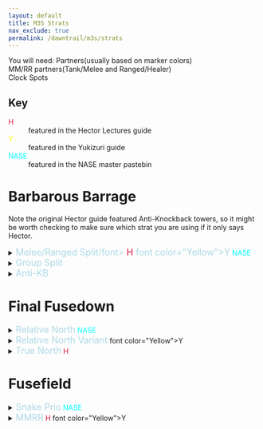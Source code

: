 ```yaml
---
layout: default
title: M3S Strats
nav_exclude: true
permalink: /dawntrail/m3s/strats
---
```

You will need:
Partners(usually based on marker colors)<br>
MM/RR partners(Tank/Melee and Ranged/Healer)<br>
Clock Spots<br>

## Key
<dl>
  <dt><font color="Crimson">H</font></dt>
  <dd>featured in the Hector Lectures guide</dd>
  <dt><font color="Yellow">Y</font></dt>
  <dd>featured in the Yukizuri guide</dd>
  <dt><font color="Cyan">NASE</font></dt>
  <dd>featured in the NASE master pastebin</dd>
</dl>

# Barbarous Barrage
Note the original Hector guide featured Anti-Knockback towers, so it might be worth checking to make sure which strat you are using if it only says Hector.
<details markdown=block><summary><font size="4" color="LightBlue">Melee/Ranged Split/font>&nbsp;<font color="Crimson">H</font>&nbsp;font color="Yellow">Y</font>&nbsp;<font color="Cyan">NASE</font></summary>
  Melees go to the North or West tower, Ranged go South or East. Group 1 knocked left facing boss, Group 2 knocked right.
</details>
<details markdown=block><summary><font size="4" color="LightBlue">Group Split</font></summary>
  Group 1 go to the North or West tower, Group 2 go South or East. Melees knocked left facing boss, Ranged knocked right.
</details>
<details markdown=block><summary><font size="4" color="LightBlue">Anti-KB</font></summary>
  Melees go to the North or West tower, Ranged go South or East. Use knockback resist to immune the tower, and walk to the towers left and right of the first you take. Group 1 goes left facing boss, Group 2 goes right.
</details>

# Final Fusedown
<details markdown=block><summary><font size="4" color="LightBlue">Relative North</font>&nbsp;<font color="Cyan">NASE</font></summary>
  The solo long fuse bomb becomes the new relative north. All 4 short tether players go to the 3 long tether bombs, and spread there. Melees/Tanks max melee, Ranged/Healers further back, Group 1 left Group 2 right. Long fuse players stand center under the boss, slightly away from the short bombs, or under the north long fuse. After the first set resolve, cross into the new safe arc, and long fuse spread out. Ranged/Healers out to the corners, Melees/Tanks max melee behind the marker, Group 1 left, Group 2 right. Short fuse players now stand under the boss, just on the new safe side.
  https://raidplan.io/plan/J34av6e0EuxVe7kW
</details>
<details markdown=block><summary><font size="4" color="LightBlue">Relative North Variant</font>&nbsp;font color="Yellow">Y</font></summary>
  The 3 long fuse bombs become the new relative north. Melee/Tank and Ranged/Healer 1 short tether players go to the 3 long tether bombs, and spread there. Melee/Tank max melee, Ranged/Healer in the corner, Group 1 left Group 2 right. Ranged/Healer 2 go to the solo bomb. Long fuse players stand center under the boss, slightly away from the short bombs. After the first set resolve, cross into the new safe arc, and long fuse spread out. Ranged/Healers out to the corners, Melees/Tanks max melee behind the marker, Group 1 left, Group 2 right. Short fuse players now stand under the boss, just on the new safe side.
  https://raidplan.io/plan/J34av6e0EuxVe7kW
</details>
<details markdown=block><summary><font size="4" color="LightBlue">True North</font>&nbsp;<font color="Crimson">H</font></summary>
  R1 and H1 stand SW, OT and M2 stand SE, R2 and H2 stand NE, and MT and M1 stand NW. Short fuse players stand just behind the closest long fuse bomb to them, Long fuse players stack center under the boss, just on the side of the long fuse bombs. After the first set of bombs explode, H1/R1 long fuse goes NW, H2/R2 long fuse goes SE, and tanks/melees move to the closest safe marker to their initial spot, and stand max melee behind it. Short fuse players now stand under the boss, just on the new safe side.
</details>

# Fusefield
<details markdown=block><summary><font size="4" color="LightBlue">Snake Prio</font>&nbsp;<font color="Cyan">NASE</font></summary>
  Group 1 starts Northwest and looks counterclockwise, Group 2 starts North and looks clockwise. Ranged and Healers take the first appropriate fuse, then Melees and Tanks take the second.
</details>
<details markdown=block><summary><font size="4" color="LightBlue">MMRR</font>&nbsp;<font color="Crimson">H</font>&nbsp;font color="Yellow">Y</font></summary>
  Starting from north, looking clockwise, Melees and Tanks find the first 2 appropriate fuses, then Ranged and Healers find the second 2. Group 1 goes to the first of those, and Group 2 goes to the second.
</details>
